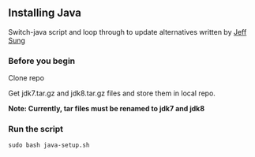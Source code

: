 ## Installing Java
Switch-java script and loop through to update alternatives written by [Jeff Sung](www.github.com/jeffcsung)

### Before you begin
Clone repo

Get jdk7.tar.gz and jdk8.tar.gz files and store them in local repo.

**Note: Currently, tar files must be renamed to jdk7 and jdk8**

### Run the script
```
sudo bash java-setup.sh
```
